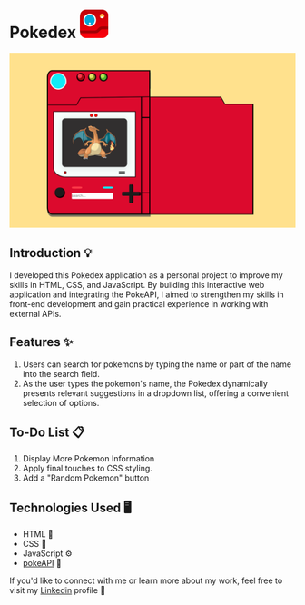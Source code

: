 # Pokedex <img src="images/icon.png" width="50" height="50" />

![Pokedex](images/print.png)

## Introduction 💡

I developed this Pokedex application as a personal project to improve my skills in HTML, CSS, and JavaScript. By building this interactive web application and integrating the PokeAPI, I aimed to strengthen my skills in front-end development and gain practical experience in working with external APIs. 

## Features ✨

1. Users can search for pokemons by typing the name or part of the name into the search field.
2. As the user types the pokemon's name, the Pokedex dynamically presents relevant suggestions in a dropdown list, offering a convenient selection of options.

## To-Do List 📋

1. Display More Pokemon Information
2. Apply final touches to CSS styling.
3. Add a "Random Pokemon" button

## Technologies Used 🖥️

- HTML 📄
- CSS 🎨
- JavaScript ⚙️
- [pokeAPI](https://pokeapi.co/) 🔗

If you'd like to connect with me or learn more about my work, feel free to visit my [Linkedin](https://www.linkedin.com/in/renato-luz-a1402b263/) profile 👋 

